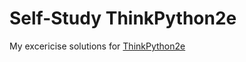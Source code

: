 # Self-Study ThinkPython2e
My excericise solutions for [ThinkPython2e](http://greenteapress.com/thinkpython2/html/index.html)
